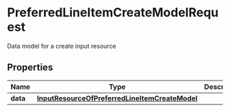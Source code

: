

# PreferredLineItemCreateModelRequest

Data model for a create input resource

## Properties

Name | Type | Description | Notes
------------ | ------------- | ------------- | -------------
**data** | [**InputResourceOfPreferredLineItemCreateModel**](InputResourceOfPreferredLineItemCreateModel.md) |  |  [optional]



